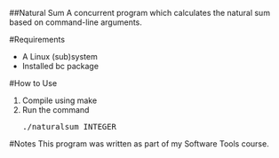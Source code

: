 ##Natural Sum
A concurrent program which calculates the natural sum based on command-line arguments.

#Requirements
<ul>
	<li>A Linux (sub)system</li>
	<li>Installed bc package</li>
</ul>

#How to Use
<ol>
	<li>Compile using make</li> 
	<li>Run the command <pre>./naturalsum INTEGER</pre></li>
</ol>

#Notes
This program was written as part of my Software Tools course.
